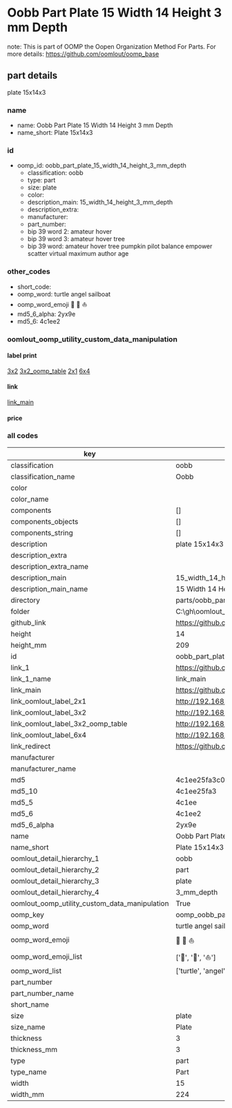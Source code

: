 # Oobb Part Plate 15 Width 14 Height 3 mm Depth  

note: This is part of OOMP the Oopen Organization Method For Parts. For more details: https://github.com/oomlout/oomp_base

##  part details
  



plate 15x14x3



### name
* name: Oobb Part Plate 15 Width 14 Height 3 mm Depth
* name_short: Plate 15x14x3 
### id
* oomp_id: oobb_part_plate_15_width_14_height_3_mm_depth
  * classification: oobb
  * type: part
  * size: plate
  * color: 
  * description_main: 15_width_14_height_3_mm_depth
  * description_extra: 
  * manufacturer: 
  * part_number: 
  * bip 39 word 2: amateur hover
  * bip 39 word 3: amateur hover tree
  * bip 39 word: amateur hover tree pumpkin pilot balance empower scatter virtual maximum author age

### other_codes
* short_code: 
* oomp_word: turtle angel sailboat
* oomp_word_emoji :turtle: :angel: :sailboat:
* md5_6_alpha: 2yx9e
* md5_6: 4c1ee2






### oomlout_oomp_utility_custom_data_manipulation
#### label print
[3x2](http://192.168.1.245:1112/?label=oomp%202yx9e)
[3x2_oomp_table](http://192.168.1.108:1112/?label=oomp%202yx9e)
[2x1](http://192.168.1.242:1112/?label=oomp%202yx9e)
[6x4](http://192.168.1.55:1112/?label=oomp%202yx9e)    

#### link

[link_main](https://github.com/oomlout/oomlout_oobb_version_4_generated_parts/tree/main/navigation_oomp/oobb/part/plate/15_width_14_height_3_mm_depth/part)                              

#### price







### all codes 
| key | value |  
| --- | --- |  
| classification | oobb |  
| classification_name | Oobb |  
| color |  |  
| color_name |  |  
| components | [] |  
| components_objects | [] |  
| components_string | [] |  
| description | plate 15x14x3 |  
| description_extra |  |  
| description_extra_name |  |  
| description_main | 15_width_14_height_3_mm_depth |  
| description_main_name | 15 Width 14 Height 3 mm Depth |  
| directory | parts/oobb_part_plate_15_width_14_height_3_mm_depth |  
| folder | C:\gh\oomlout_oobb_version_4_generated_parts\parts\oobb_part_plate_15_width_14_height_3_mm_depth |  
| github_link | https://github.com/oomlout/oomlout_oomp_part_src/tree/main/parts/oobb_part_plate_15_width_14_height_3_mm_depth |  
| height | 14 |  
| height_mm | 209 |  
| id | oobb_part_plate_15_width_14_height_3_mm_depth |  
| link_1 | https://github.com/oomlout/oomlout_oobb_version_4_generated_parts/tree/main/navigation_oomp/oobb/part/plate/15_width_14_height_3_mm_depth/part |  
| link_1_name | link_main |  
| link_main | https://github.com/oomlout/oomlout_oobb_version_4_generated_parts/tree/main/navigation_oomp/oobb/part/plate/15_width_14_height_3_mm_depth/part |  
| link_oomlout_label_2x1 | http://192.168.1.242:1112/?label=oomp%202yx9e |  
| link_oomlout_label_3x2 | http://192.168.1.245:1112/?label=oomp%202yx9e |  
| link_oomlout_label_3x2_oomp_table | http://192.168.1.108:1112/?label=oomp%202yx9e |  
| link_oomlout_label_6x4 | http://192.168.1.55:1112/?label=oomp%202yx9e |  
| link_redirect | https://github.com/oomlout/oomlout_oobb_version_4_generated_parts/tree/main/parts/oobb_plate_15_14_03 |  
| manufacturer |  |  
| manufacturer_name |  |  
| md5 | 4c1ee25fa3c0692046d27adbcfdb983d |  
| md5_10 | 4c1ee25fa3 |  
| md5_5 | 4c1ee |  
| md5_6 | 4c1ee2 |  
| md5_6_alpha | 2yx9e |  
| name | Oobb Part Plate 15 Width 14 Height 3 mm Depth |  
| name_short | Plate 15x14x3  |  
| oomlout_detail_hierarchy_1 | oobb |  
| oomlout_detail_hierarchy_2 | part |  
| oomlout_detail_hierarchy_3 | plate |  
| oomlout_detail_hierarchy_4 | 3_mm_depth |  
| oomlout_oomp_utility_custom_data_manipulation | True |  
| oomp_key | oomp_oobb_part_plate_15_width_14_height_3_mm_depth |  
| oomp_word | turtle angel sailboat |  
| oomp_word_emoji | :turtle: :angel: :sailboat: |  
| oomp_word_emoji_list | [':turtle:', ':angel:', ':sailboat:'] |  
| oomp_word_list | ['turtle', 'angel', 'sailboat'] |  
| part_number |  |  
| part_number_name |  |  
| short_name |  |  
| size | plate |  
| size_name | Plate |  
| thickness | 3 |  
| thickness_mm | 3 |  
| type | part |  
| type_name | Part |  
| width | 15 |  
| width_mm | 224 |  
